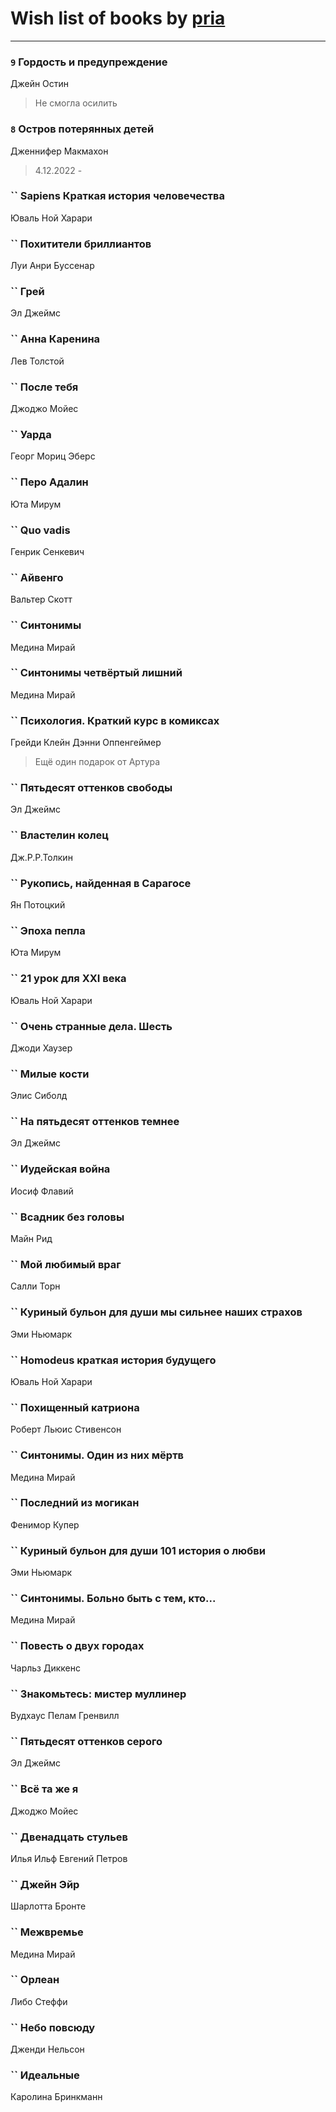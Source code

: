 # Wish list of books by [pria](http://vk.com/id128917939)
---

### `9` Гордость и предупреждение
Джейн Остин
> Не смогла осилить

### `8` Остров потерянных детей
Дженнифер Макмахон
> 4.12.2022 -

### `` Sapiens Краткая история человечества
Юваль Ной Харари

### `` Похитители бриллиантов
Луи Анри Буссенар

### `` Грей
Эл Джеймс

### `` Анна Каренина
Лев Толстой

### `` После тебя
Джоджо Мойес

### `` Уарда
Георг Мориц Эберс

### `` Перо Адалин
Юта Мирум

### `` Quo vadis
Генрик Сенкевич

### `` Айвенго
Вальтер Скотт

### `` Синтонимы
Медина Мирай

### `` Синтонимы четвёртый лишний
Медина Мирай

### `` Психология. Краткий курс в комиксах
Грейди Клейн Дэнни Оппенгеймер
> Ещё один подарок от Артура

### `` Пятьдесят оттенков свободы
Эл Джеймс

### `` Властелин колец
Дж.Р.Р.Толкин

### `` Рукопись, найденная в Сарагосе
Ян Потоцкий

### `` Эпоха пепла
Юта Мирум

### `` 21 урок для XXI века
Юваль Ной Харари

### `` Очень странные дела. Шесть
Джоди Хаузер

### `` Милые кости
Элис Сиболд

### `` На пятьдесят оттенков темнее
Эл Джеймс

### `` Иудейская война
Иосиф Флавий

### `` Всадник без головы
Майн Рид

### `` Мой любимый враг
Салли Торн

### `` Куриный бульон для души мы сильнее наших страхов
Эми Ньюмарк

### `` Homodeus краткая история будущего
Юваль Ной Харари

### `` Похищенный катриона
Роберт Льюис Стивенсон

### `` Синтонимы. Один из них мёртв
Медина Мирай

### `` Последний из могикан
Фенимор Купер

### `` Куриный бульон для души 101 история о любви
Эми Ньюмарк

### `` Синтонимы. Больно быть с тем, кто...
Медина Мирай

### `` Повесть о двух городах
Чарльз Диккенс

### `` Знакомьтесь: мистер муллинер
Вудхаус Пелам Гренвилл

### `` Пятьдесят оттенков серого
Эл Джеймс

### `` Всё та же я
Джоджо Мойес

### `` Двенадцать стульев
Илья Ильф Евгений Петров

### `` Джейн Эйр
Шарлотта Бронте

### `` Межвремье
Медина Мирай

### `` Орлеан
Либо Стеффи

### `` Небо повсюду
Дженди Нельсон

### `` Идеальные
Каролина Бринкманн

